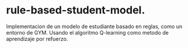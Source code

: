 # rule-based-student-model.
Implementacion de un modelo de estudiante basado en reglas, como un entorno de GYM. Usando el algoritmo Q-learning como metodo de aprendizaje por refuerzo.
